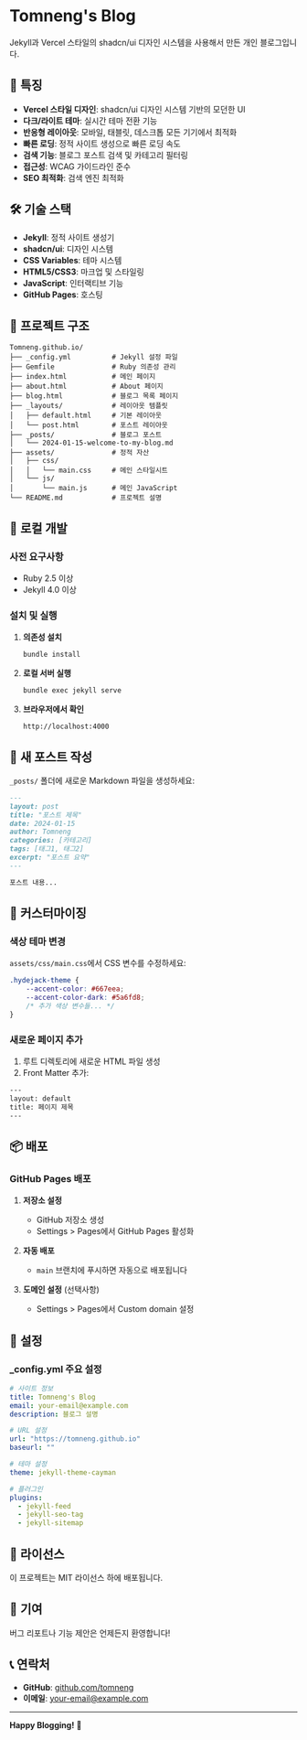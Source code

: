 # Tomneng's Blog

Jekyll과 Vercel 스타일의 shadcn/ui 디자인 시스템을 사용해서 만든 개인 블로그입니다.

## 🚀 특징

- **Vercel 스타일 디자인**: shadcn/ui 디자인 시스템 기반의 모던한 UI
- **다크/라이트 테마**: 실시간 테마 전환 기능
- **반응형 레이아웃**: 모바일, 태블릿, 데스크톱 모든 기기에서 최적화
- **빠른 로딩**: 정적 사이트 생성으로 빠른 로딩 속도
- **검색 기능**: 블로그 포스트 검색 및 카테고리 필터링
- **접근성**: WCAG 가이드라인 준수
- **SEO 최적화**: 검색 엔진 최적화

## 🛠️ 기술 스택

- **Jekyll**: 정적 사이트 생성기
- **shadcn/ui**: 디자인 시스템
- **CSS Variables**: 테마 시스템
- **HTML5/CSS3**: 마크업 및 스타일링
- **JavaScript**: 인터랙티브 기능
- **GitHub Pages**: 호스팅

## 📁 프로젝트 구조

```
Tomneng.github.io/
├── _config.yml          # Jekyll 설정 파일
├── Gemfile              # Ruby 의존성 관리
├── index.html           # 메인 페이지
├── about.html           # About 페이지
├── blog.html            # 블로그 목록 페이지
├── _layouts/            # 레이아웃 템플릿
│   ├── default.html     # 기본 레이아웃
│   └── post.html        # 포스트 레이아웃
├── _posts/              # 블로그 포스트
│   └── 2024-01-15-welcome-to-my-blog.md
├── assets/              # 정적 자산
│   ├── css/
│   │   └── main.css     # 메인 스타일시트
│   └── js/
│       └── main.js      # 메인 JavaScript
└── README.md            # 프로젝트 설명
```

## 🚀 로컬 개발

### 사전 요구사항

- Ruby 2.5 이상
- Jekyll 4.0 이상

### 설치 및 실행

1. **의존성 설치**
   ```bash
   bundle install
   ```

2. **로컬 서버 실행**
   ```bash
   bundle exec jekyll serve
   ```

3. **브라우저에서 확인**
   ```
   http://localhost:4000
   ```

## 📝 새 포스트 작성

`_posts/` 폴더에 새로운 Markdown 파일을 생성하세요:

```markdown
---
layout: post
title: "포스트 제목"
date: 2024-01-15
author: Tomneng
categories: [카테고리]
tags: [태그1, 태그2]
excerpt: "포스트 요약"
---

포스트 내용...
```

## 🎨 커스터마이징

### 색상 테마 변경

`assets/css/main.css`에서 CSS 변수를 수정하세요:

```css
.hydejack-theme {
    --accent-color: #667eea;
    --accent-color-dark: #5a6fd8;
    /* 추가 색상 변수들... */
}
```

### 새로운 페이지 추가

1. 루트 디렉토리에 새로운 HTML 파일 생성
2. Front Matter 추가:

```html
---
layout: default
title: 페이지 제목
---
```

## 📦 배포

### GitHub Pages 배포

1. **저장소 설정**
   - GitHub 저장소 생성
   - Settings > Pages에서 GitHub Pages 활성화

2. **자동 배포**
   - `main` 브랜치에 푸시하면 자동으로 배포됩니다

3. **도메인 설정** (선택사항)
   - Settings > Pages에서 Custom domain 설정

## 🔧 설정

### _config.yml 주요 설정

```yaml
# 사이트 정보
title: Tomneng's Blog
email: your-email@example.com
description: 블로그 설명

# URL 설정
url: "https://tomneng.github.io"
baseurl: ""

# 테마 설정
theme: jekyll-theme-cayman

# 플러그인
plugins:
  - jekyll-feed
  - jekyll-seo-tag
  - jekyll-sitemap
```

## 📄 라이선스

이 프로젝트는 MIT 라이선스 하에 배포됩니다.

## 🤝 기여

버그 리포트나 기능 제안은 언제든지 환영합니다!

## 📞 연락처

- **GitHub**: [github.com/tomneng](https://github.com/tomneng)
- **이메일**: your-email@example.com

---

**Happy Blogging!** 🎉 